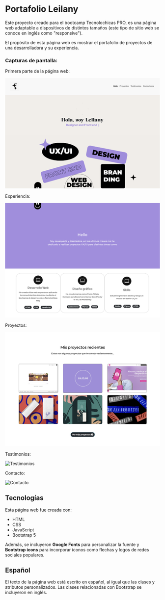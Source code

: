 # Portafolio Leilany

Este proyecto creado para el bootcamp Tecnolochicas PRO, es una página web adaptable a dispositivos de distintos tamaños (este tipo de sitio web se conoce en inglés como "responsive"). 

El propósito de esta página web es mostrar el portafolio de proyectos de una desarrolladora y su experiencia. 

### Capturas de pantalla:

Primera parte de la página web:

![Primera parte, header y quien soy](imagenes/captura_1.png)

Experiencia:

![Experiencia Hola y skills](imagenes/captura_2.png)

Proyectos:

![Mis proyectos ](imagenes/captura_3.png)

Testimonios:

![Testimonios](imagenes/testimonios.png)

Contacto:

![Contacto](imagenes/contacto_footer.png)

## Tecnologías

Esta página web fue creada con:

* HTML
* CSS
* JavaScript 
* Bootstrap 5

Además, se incluyeron **Google Fonts** para personalizar la fuente y **Bootstrap icons** para incorporar íconos como flechas y logos de redes sociales populares. 

## Español

El texto de la página web está escrito en español, al igual que las clases y atributos personalizados. Las clases relacionadas con Bootstrap se incluyeron en inglés.




